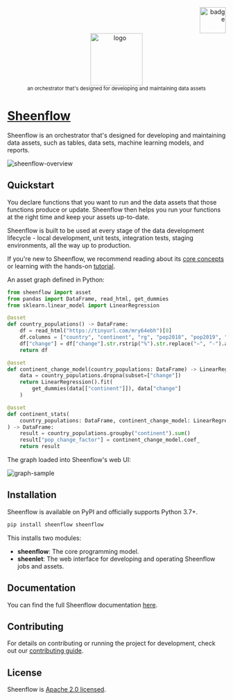 <div align="right">
  <img src="https://raw.githubusercontent.com/GuinsooLab/sheenflow/main/docs/assets/guinsoolab-badge.png" width="60" alt="badge">
  <br />
</div>
<div align="center">
  <img src="https://raw.githubusercontent.com/GuinsooLab/sheenflow/main/docs/assets/sheenflow.svg" alt="logo" width="120" />
  <br />
  <small>an orchestrator that's designed for developing and maintaining data assets</small>
</div>

# [Sheenflow](https://ciusji.gitbook.io/sheenflow/)

Sheenflow is an orchestrator that's designed for developing and maintaining data assets, such as tables, data sets, machine learning models, and reports.

![sheenflow-overview](https://raw.githubusercontent.com/GuinsooLab/sheenflow/main/docs/assets/sheenflow-overview.jpg)

## Quickstart

You declare functions that you want to run and the data assets that those functions produce or update. Sheenflow then helps you run your functions at the right time and keep your assets up-to-date.

Sheenflow is built to be used at every stage of the data development lifecycle - local development, unit tests, integration tests, staging environments, all the way up to production.

If you're new to Sheenflow, we recommend reading about its [core concepts](https://ciusji.gitbook.io/sheenflow/concepts/assets) or learning with the hands-on [tutorial](https://ciusji.gitbook.io/sheenflow/overview/create-a-new-project).

An asset graph defined in Python:

```python
from sheenflow import asset
from pandas import DataFrame, read_html, get_dummies
from sklearn.linear_model import LinearRegression

@asset
def country_populations() -> DataFrame:
    df = read_html("https://tinyurl.com/mry64ebh")[0]
    df.columns = ["country", "continent", "rg", "pop2018", "pop2019", "change"]
    df["change"] = df["change"].str.rstrip("%").str.replace("−", "-").astype("float")
    return df

@asset
def continent_change_model(country_populations: DataFrame) -> LinearRegression:
    data = country_populations.dropna(subset=["change"])
    return LinearRegression().fit(
        get_dummies(data[["continent"]]), data["change"]
    )

@asset
def continent_stats(
    country_populations: DataFrame, continent_change_model: LinearRegression
) -> DataFrame:
    result = country_populations.groupby("continent").sum()
    result["pop_change_factor"] = continent_change_model.coef_
    return result
```

The graph loaded into Sheenflow's web UI:

![graph-sample](https://raw.githubusercontent.com/GuinsooLab/sheenflow/main/docs/assets/graph-sample.png)

## Installation

Sheenflow is available on PyPI and officially supports Python 3.7+.

```bash
pip install sheenflow sheenflow
```

This installs two modules:

- **sheenflow**: The core programming model.
- **sheenlet**: The web interface for developing and operating Sheenflow jobs and assets.

## Documentation

You can find the full Sheenflow documentation [here](https://ciusji.gitbook.io/sheenflow/).

## Contributing

For details on contributing or running the project for development, check out our [contributing
guide](https://ciusji.gitbook.io/sheenflow/reference/contributing).

## License

Sheenflow is [Apache 2.0 licensed](https://github.com/GuinsooLab/sheenflow/blob/main/LICENSE).
